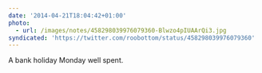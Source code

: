 ```yaml
---
date: '2014-04-21T18:04:42+01:00'
photo:
  - url: /images/notes/458298039976079360-Blwzo4pIUAArQi3.jpg
syndicated: 'https://twitter.com/roobottom/status/458298039976079360'
---
```

A bank holiday Monday well spent. 
